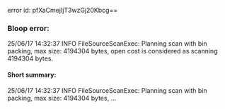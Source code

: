 error id: pfXaCmejIjT3wzGj20Kbcg==
### Bloop error:

25/06/17 14:32:37 INFO FileSourceScanExec: Planning scan with bin packing, max size: 4194304 bytes, open cost is considered as scanning 4194304 bytes.
#### Short summary: 

25/06/17 14:32:37 INFO FileSourceScanExec: Planning scan with bin packing, max size: 4194304 bytes, ...